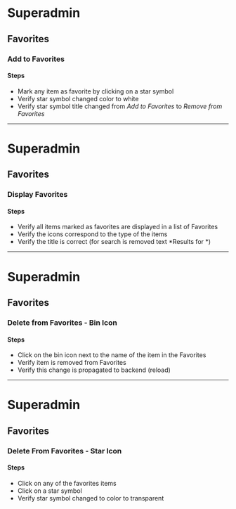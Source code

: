 # Superadmin
## Favorites
### Add to Favorites

#### Steps
* Mark any item as favorite by clicking on a star symbol
* Verify star symbol changed color to white
* Verify star symbol title changed from *Add to Favorites* to *Remove from Favorites*
---
# Superadmin
## Favorites
### Display Favorites

#### Steps
* Verify all items marked as favorites are displayed in a list of Favorites
* Verify the icons correspond to the type of the items
* Verify the title is correct (for search is removed text *Results for *)
---
# Superadmin
## Favorites
### Delete from Favorites - Bin Icon

#### Steps
* Click on the bin icon next to the name of the item in the Favorites
* Verify item is removed from Favorites
* Verify this change is propagated to backend (reload)
---
# Superadmin
## Favorites
### Delete From Favorites - Star Icon

#### Steps
* Click on any of the favorites items
* Click on a star symbol
* Verify star symbol changed to color to transparent
